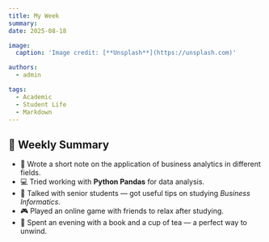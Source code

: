 ```yaml
---
title: My Week
summary: 
date: 2025-08-18

image:
  caption: 'Image credit: [**Unsplash**](https://unsplash.com)'

authors:
  - admin

tags:
  - Academic
  - Student Life
  - Markdown
---
```


## 📅 Weekly Summary  

- 📝 Wrote a short note on the application of business analytics in different fields.  
- 💻 Tried working with **Python Pandas** for data analysis.  
- 🤝 Talked with senior students — got useful tips on studying *Business Informatics*.  
- 🎮 Played an online game with friends to relax after studying.  
- 🍵 Spent an evening with a book and a cup of tea — a perfect way to unwind.  

